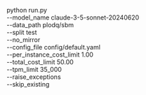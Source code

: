 python run.py \
  --model_name claude-3-5-sonnet-20240620 \
  --data_path plodq/sbm \
  --split test \
  --no_mirror \
  --config_file config/default.yaml \
  --per_instance_cost_limit 1.00 \
  --total_cost_limit 50.00 \
  --tpm_limit 35_000 \
  --raise_exceptions \
  --skip_existing
